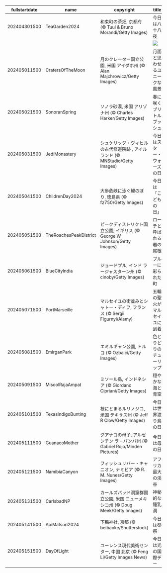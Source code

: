 |fullstartdate|name|copyright|title|image|
|--|--|--|--|--|
202404301500|TeaGarden2024|和束町の茶畑, 京都府 (© Tuul & Bruno Morandi/Getty Images)|今日は八十八夜|![](/ja-JP/2024/05/202404301500TeaGarden2024.jpg)|
||||![](/ja-JP/2024/05/.jpg)|
202405011500|CratersOfTheMoon|月のクレーター国立公園, 米国 アイダホ州 (© Alan Majchrowicz/Getty Images)|月面と思わせるユニークな風景|![](/ja-JP/2024/05/202405011500CratersOfTheMoon.jpg)|
202405021500|SonoranSpring|ソノラ砂漠, 米国 アリゾナ州 (© Charles Harker/Getty Images)|春に咲くブリトルブッシュ|![](/ja-JP/2024/05/202405021500SonoranSpring.jpg)|
202405031500|JediMonastery|シュケリッグ・ヴィヒルの古代修道院跡 , アイルランド (© MNStudio/Getty Images)|今日はスター・ウォーズの日|![](/ja-JP/2024/05/202405031500JediMonastery.jpg)|
202405041500|ChildrenDay2024|大歩危峡に泳ぐ鯉のぼり, 徳島県 (© fz750/Getty Images)|今日は「こどもの日」|![](/ja-JP/2024/05/202405041500ChildrenDay2024.jpg)|
202405051500|TheRoachesPeakDistrict|ピークディストリクト国立公園, イギリス (© George W Johnson/Getty Images)|ローチと呼ばれる岩の尾根|![](/ja-JP/2024/05/202405051500TheRoachesPeakDistrict.jpg)|
202405061500|BlueCityIndia|ジョードプル, インド ラージャスターン州 (© cinoby/Getty Images)|ブルーに彩られた町|![](/ja-JP/2024/05/202405061500BlueCityIndia.jpg)|
202405071500|PortMarseille|マルセイユの街並みとシャトー・ディフ, フランス (© Sergii Figurnyi/Alamy)|五輪の聖火がマルセイユに到着|![](/ja-JP/2024/05/202405071500PortMarseille.jpg)|
202405081500|EmirganPark|エミルギャン公園, トルコ (© Ozbalci/Getty Images)|色とりどりのチューリップ|![](/ja-JP/2024/05/202405081500EmirganPark.jpg)|
202405091500|MisoolRajaAmpat|ミソール島, インドネシア  (© Giordano Cipriani/Getty Images)|穏やかな海と青空|![](/ja-JP/2024/05/202405091500MisoolRajaAmpat.jpg)|
202405101500|TexasIndigoBunting|枝にとまるルリノジコ, 米国 テキサス州 (© Jeff R Clow/Getty Images)|今日は世界渡り鳥の日|![](/ja-JP/2024/05/202405101500TexasIndigoBunting.jpg)|
202405111500|GuanacoMother|グアナコの母子, アルゼンチン ラ・パンパ州 (© Gabriel Rojo/Minden Pictures)|今日は母の日|![](/ja-JP/2024/05/202405111500GuanacoMother.jpg)|
202405121500|NamibiaCanyon|フィッシュリバー・キャニオン, ナミビア (© R. M. Nunes/Getty Images)|アフリカ最大の渓谷|![](/ja-JP/2024/05/202405121500NamibiaCanyon.jpg)|
202405131500|CarlsbadNP|カールズバッド洞窟群国立公園, 米国 ニューメキシコ州 (© Doug Meek/Getty Images)|神秘的な鍾乳洞|![](/ja-JP/2024/05/202405131500CarlsbadNP.jpg)|
202405141500|AoiMatsuri2024|下鴨神社, 京都 (© beibaoke/Shutterstock)|今日は葵祭|![](/ja-JP/2024/05/202405141500AoiMatsuri2024.jpg)|
202405151500|DayOfLight|ユーレンス現代美術センター, 中国 北京 (© Feng Li/Getty Images News)|今日は光の国際デー|![](/ja-JP/2024/05/202405151500DayOfLight.jpg)|
